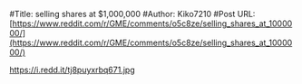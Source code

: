 #Title: selling shares at $1,000,000
#Author: Kiko7210
#Post URL: [https://www.reddit.com/r/GME/comments/o5c8ze/selling_shares_at_1000000/](https://www.reddit.com/r/GME/comments/o5c8ze/selling_shares_at_1000000/)


https://i.redd.it/tj8puyxrbq671.jpg